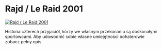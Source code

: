 Rajd / Le Raid 2001 
=============
[![Rajd / Le Raid 2001 ](http://vidos.pl/images/player.gif)](http://vidos.pl/rajd-le-raid-2001)

 Historia czterech przyjaciół, kórzy we własnym przekonaniu są doskonałymi sportowcami. Aby udowodnić sobie własne umiejętności bohaterowie zobacz pełny opis
